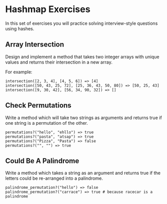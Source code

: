 # Hashmap Exercises

In this set of exercises you will practice solving interview-style questions using hashes.

## Array Intersection

Design and implement a method that takes two integer arrays with unique values and returns their intersection in a new array.

For example:

```
intersection([2, 3, 4], [4, 5, 6]) => [4]
intersection([50, 43, 25, 72], [25, 36, 43, 50, 80]) => [50, 25, 43]
intersection([9, 30, 42], [56, 34, 90, 32]) => []
```

## Check Permutations

Write a method which will take two strings as arguments and returns true if one string is a permutation of the other.

```
permutations?("hello", "ehllo") => true
permutations?("pasta", "atsap") => true
permutations?("Pizza", "Pasta") => false
permutations?("", "") => true
```

## Could Be A Palindrome

Write a method which takes a string as an argument and returns true if the letters could be re-arranged into a palindrome.

```
palindrome_permutation?("hello") => false
palindrome_permutation?("carrace") => true # because racecar is a palindrome
```
